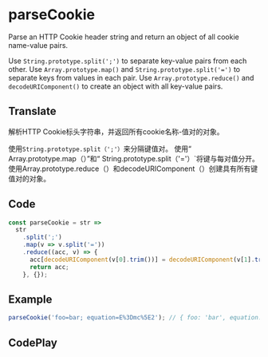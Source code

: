 # parseCookie

Parse an HTTP Cookie header string and return an object of all cookie name-value pairs.

Use `String.prototype.split(';')` to separate key-value pairs from each other.
Use `Array.prototype.map()` and `String.prototype.split('=')` to separate keys from values in each pair.
Use `Array.prototype.reduce()` and `decodeURIComponent()` to create an object with all key-value pairs.

## Translate

解析HTTP Cookie标头字符串，并返回所有cookie名称-值对的对象。

使用`String.prototype.split（';'）`来分隔键值对。
使用“ Array.prototype.map（）”和“ String.prototype.split（'='）`将键与每对值分开。
使用Array.prototype.reduce（）和decodeURIComponent（）创建具有所有键值对的对象。

## Code

```js
const parseCookie = str =>
  str
    .split(';')
    .map(v => v.split('='))
    .reduce((acc, v) => {
      acc[decodeURIComponent(v[0].trim())] = decodeURIComponent(v[1].trim());
      return acc;
    }, {});
```

## Example

```js
parseCookie('foo=bar; equation=E%3Dmc%5E2'); // { foo: 'bar', equation: 'E=mc^2' }
```

## CodePlay

<template>
  <code-play codeplay-id="" />
</template>
